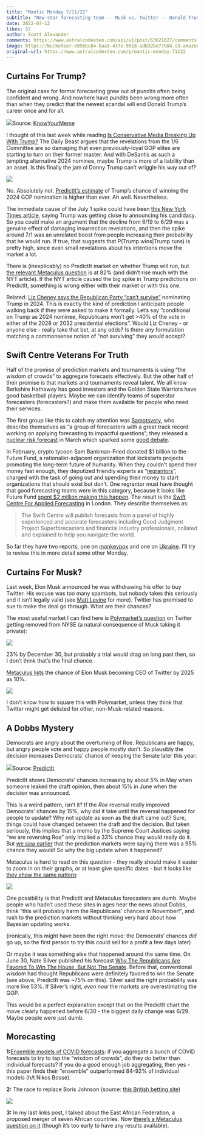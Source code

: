 ```yaml
---
title: "Mantic Monday 7/11/22"
subtitle: "New star forecasting team -- Musk vs. Twitter -- Donald Trump wriggling his way out of things"
date: 2022-07-12
likes: 57
author: Scott Alexander
comments: https://www.astralcodexten.com/api/v1/post/63621027/comments?&all_comments=true
image: https://bucketeer-e05bbc84-baa3-437e-9518-adb32be77984.s3.amazonaws.com/public/images/373ac39b-a8f5-4ee5-953b-200238454c54_1024x562.png
original-url: https://www.astralcodexten.com/p/mantic-monday-71122
---
```

## Curtains For Trump?

The original case for formal forecasting grew out of pundits often being confident and wrong. And nowhere have pundits been wrong more often than when they predict that the newest scandal will end Donald Trump’s career once and for all.

[![](https://substackcdn.com/image/fetch/w_1456,c_limit,f_auto,q_auto:good,fl_progressive:steep/https%3A%2F%2Fbucketeer-e05bbc84-baa3-437e-9518-adb32be77984.s3.amazonaws.com%2Fpublic%2Fimages%2F089b7f61-06e8-407d-b5ea-53f1e16753a6_570x271.png)](https://substackcdn.com/image/fetch/f_auto,q_auto:good,fl_progressive:steep/https%3A%2F%2Fbucketeer-e05bbc84-baa3-437e-9518-adb32be77984.s3.amazonaws.com%2Fpublic%2Fimages%2F089b7f61-06e8-407d-b5ea-53f1e16753a6_570x271.png)Source: [KnowYourMeme](https://knowyourmeme.com/memes/id-like-to-see-ol-donny-trump-wriggle-his-way-out-of-this-jam)

I thought of this last week while reading [Is Conservative Media Breaking Up With Trump?](https://www.thedailybeast.com/is-conservative-media-breaking-up-with-ex-lover-trump) The Daily Beast argues that the revelations from the 1/6 Committee are so damaging that even previously-loyal GOP elites are starting to turn on their former master. And with DeSantis as such a tempting alternative 2024 nominee, maybe Trump is more of a liability than an asset. Is this finally the jam ol Donny Trump can’t wriggle his way out of?

[![](https://substackcdn.com/image/fetch/w_1456,c_limit,f_auto,q_auto:good,fl_progressive:steep/https%3A%2F%2Fbucketeer-e05bbc84-baa3-437e-9518-adb32be77984.s3.amazonaws.com%2Fpublic%2Fimages%2F0fe90582-3ac4-416a-9a07-f175c942fac5_676x529.png)](https://substackcdn.com/image/fetch/f_auto,q_auto:good,fl_progressive:steep/https%3A%2F%2Fbucketeer-e05bbc84-baa3-437e-9518-adb32be77984.s3.amazonaws.com%2Fpublic%2Fimages%2F0fe90582-3ac4-416a-9a07-f175c942fac5_676x529.png)

No. Absolutely not. [PredictIt’s estimate](https://www.predictit.org/markets/detail/7053/Who-will-win-the-2024-Republican-presidential-nomination) of Trump’s chance of winning the 2024 GOP nomination is higher than ever. Ah well. Nevertheless.

The immediate cause of the July 1 spike could have been [this New York Times article](https://www.nytimes.com/2022/07/01/us/politics/trump-republicans-campaign-2024.html), saying Trump was getting close to announcing his candidacy. So you could make an argument that the decline from 6/19 to 6/29 was a genuine effect of damaging insurrection revelations, and then the spike around 7/1 was an unrelated boost from people increasing their probability that he would run. If true, that suggests that P(Trump wins|Trump runs) is pretty high, since even small revelations about his intentions move the market a lot.

There is (inexplicably) no PredictIt market on whether Trump will run, but [the relevant Metaculus question](https://www.metaculus.com/questions/6330/donald-trump-runs-for-president-in-2024/) is at 82% (and didn’t rise much with the NYT article). If the NYT article caused the big spike in Trump predictions on PredictIt, something is wrong either with their market or with this one.

Related: [Liz Cheney says the Republican Party “can’t survive”](https://www.businessinsider.com/liz-cheney-trump-republican-party-survival-2024-presidential-campaign-2022-7) nominating Trump in 2024. This is exactly the kind of prediction I anticipate people walking back if they were asked to make it formally. Let’s say “conditional on Trump as 2024 nominee, Republicans won’t get >40% of the vote in either of the 2028 or 2032 presidential elections”. Would Liz Cheney - or anyone else - really take that bet, at any odds? Is there any formulation matching a commonsense notion of “not surviving” they _would_ accept?

## Swift Centre Veterans For Truth

Half of the promise of prediction markets and tournaments is using “the wisdom of crowds” to aggregate forecasts effectively. But the other half of their promise is that markets and tournaments reveal talent. We all know Berkshire Hathaway has good investors and the Golden State Warriors have good basketball players. Maybe we can identify teams of superstar forecasters (forecastars?) and make them available for people who need their services.

The first group like this to catch my attention was [Samotsvety](https://samotsvety.org/), who describe themselves as “a group of forecasters with a great track record working on applying forecasting to impactful questions”; they released a [nuclear risk forecast](https://forum.effectivealtruism.org/posts/KRFXjCqqfGQAYirm5/samotsvety-nuclear-risk-forecasts-march-2022) in March which sparked some [good debate](https://astralcodexten.substack.com/p/mantic-monday-41822).

In February, crypto tycoon Sam Bankman-Fried donated $1 billion to the Future Fund, a rationalist-adjacent organization that kickstarts projects promoting the long-term future of humanity. When they couldn’t spend their money fast enough, they deputized friendly experts as “[regrantors](https://ftxfuturefund.org/announcing-our-regranting-program/)”, charged with the task of going out and spending their money to start organizations that should exist but don’t. One regrantor must have thought that good forecasting teams were in this category, because it looks like Future Fund [spent $2 million making this happen](https://ftxfuturefund.org/future-fund-june-2022-update/). The result is the [Swift Centre For Applied Forecasting](https://forum.effectivealtruism.org/topics/swift-centre-for-applied-forecasting) in London. They describe themselves as:

> The Swift Centre will publish forecasts from a panel of highly experienced and accurate forecasters including Good Judgment Project Superforecasters and financial industry professionals, collated and explained to help you navigate the world.

So far they have two reports, one on [monkeypox](https://www.swiftcentre.org/monkeypox-should-we-worry/) and one on [Ukraine](https://www.swiftcentre.org/ukraine-russia-outlook/). I’ll try to review this in more detail some other Monday.

## Curtains For Musk?

Last week, Elon Musk announced he was withdrawing his offer to buy Twitter. His excuse was too many spambots, but nobody takes this seriously and it isn’t legally valid (see [Matt Levine](https://www.bloomberg.com/opinion/articles/2022-07-09/elon-s-out) for more). Twitter has promised to sue to make the deal go through. What are their chances?

The most useful market I can find here is [Polymarket’s question](https://polymarket.com/market-group/will-twtr-be-delisted-from-the-nyse-by) on Twitter getting removed from NYSE (a natural consequence of Musk taking it private):

[![](https://substackcdn.com/image/fetch/w_1456,c_limit,f_auto,q_auto:good,fl_progressive:steep/https%3A%2F%2Fbucketeer-e05bbc84-baa3-437e-9518-adb32be77984.s3.amazonaws.com%2Fpublic%2Fimages%2F04450336-cb4a-4d17-ba44-e52e44c5b045_654x540.png)](https://substackcdn.com/image/fetch/f_auto,q_auto:good,fl_progressive:steep/https%3A%2F%2Fbucketeer-e05bbc84-baa3-437e-9518-adb32be77984.s3.amazonaws.com%2Fpublic%2Fimages%2F04450336-cb4a-4d17-ba44-e52e44c5b045_654x540.png)

23% by December 30, but probably a trial would drag on long past then, so I don’t think that’s the final chance.

[Metaculus lists](https://www.metaculus.com/questions/10621/elon-musk-twitter-ceo-before-2025/) the chance of Elon Musk becoming CEO of Twitter by 2025 as 10%.

[![](https://substackcdn.com/image/fetch/w_1456,c_limit,f_auto,q_auto:good,fl_progressive:steep/https%3A%2F%2Fbucketeer-e05bbc84-baa3-437e-9518-adb32be77984.s3.amazonaws.com%2Fpublic%2Fimages%2Fe42141b7-3187-4e7f-a2ff-fb850238ec13_788x467.png)](https://substackcdn.com/image/fetch/f_auto,q_auto:good,fl_progressive:steep/https%3A%2F%2Fbucketeer-e05bbc84-baa3-437e-9518-adb32be77984.s3.amazonaws.com%2Fpublic%2Fimages%2Fe42141b7-3187-4e7f-a2ff-fb850238ec13_788x467.png)

I don’t know how to square this with Polymarket, unless they think that Twitter might get delisted for other, non-Musk-related reasons.

## A Dobbs Mystery

Democrats are angry about the overturning of Roe. Republicans are happy, but angry people vote and happy people mostly don’t. So plausibly the decision increases Democrats’ chance of keeping the Senate later this year:

[![](https://substackcdn.com/image/fetch/w_1456,c_limit,f_auto,q_auto:good,fl_progressive:steep/https%3A%2F%2Fbucketeer-e05bbc84-baa3-437e-9518-adb32be77984.s3.amazonaws.com%2Fpublic%2Fimages%2F1e61c819-a290-401d-b379-09fefd6e091e_674x542.png)](https://substackcdn.com/image/fetch/f_auto,q_auto:good,fl_progressive:steep/https%3A%2F%2Fbucketeer-e05bbc84-baa3-437e-9518-adb32be77984.s3.amazonaws.com%2Fpublic%2Fimages%2F1e61c819-a290-401d-b379-09fefd6e091e_674x542.png)Source: [PredictIt](https://www.predictit.org/markets/detail/7053/Who-will-win-the-2024-Republican-presidential-nomination)

PredictIt shows Democrats’ chances increasing by about 5% in May when someone leaked the draft opinion, then about 15% in June when the decision was announced.

This is a weird pattern, isn’t it? If the _Roe_ reversal really improved Democrats’ chances by 15%, why did it take until the reversal happened for people to update? Why not update as soon as the draft came out? Sure, things could have changed between the draft and the decision. But taken seriously, this implies that a memo by the Supreme Court Justices saying “we are reversing Roe” only implied a 33% chance they would really do it. But [we saw earlier](https://astralcodexten.substack.com/p/mantic-monday-5922) that the prediction markets were saying there was a 95% chance they would! So why the big update when it happened?

Metaculus is hard to read on this question - they really should make it easier to zoom in on their graphs, or at least give specific dates - but it looks like [they show the same pattern](https://www.metaculus.com/questions/5632/gop-controls-us-senate-in-2023/):

[![](https://substackcdn.com/image/fetch/w_1456,c_limit,f_auto,q_auto:good,fl_progressive:steep/https%3A%2F%2Fbucketeer-e05bbc84-baa3-437e-9518-adb32be77984.s3.amazonaws.com%2Fpublic%2Fimages%2F38766615-30a8-4259-964b-edb9a75c4a0c_778x464.png)](https://substackcdn.com/image/fetch/f_auto,q_auto:good,fl_progressive:steep/https%3A%2F%2Fbucketeer-e05bbc84-baa3-437e-9518-adb32be77984.s3.amazonaws.com%2Fpublic%2Fimages%2F38766615-30a8-4259-964b-edb9a75c4a0c_778x464.png)

One possibility is that PredictIt and Metaculus forecasters are dumb. Maybe people who hadn’t used these sites in ages hear the news about Dobbs, think “this will probably harm the Republicans’ chances in November!”, and rush to the prediction markets without thinking very hard about how Bayesian updating works.

(ironically, this might have been the right move: the Democrats’ chances _did_ go up, so the first person to try this could sell for a profit a few days later)

Or maybe it was something else that happened around the same time. On June 30, Nate Silver published his forecast [Why The Republicans Are Favored To Win The House, But Not The Senate](https://fivethirtyeight.com/features/why-republicans-are-favored-to-win-the-house-but-not-the-senate/). Before that, conventional wisdom had thought Republicans were definitely favored to win the Senate (see above, PredictIt was ~75% on this). Silver said the right probability was more like 53%. If Silver’s right, _even now_ the markets are overestimating the GOP.

This would be a perfect explanation except that on the PredictIt chart the move clearly happened before 6/30 - the biggest daily change was 6/29. Maybe people were just dumb.

## Morecasting

**1:**[Ensemble models of COVID forecasts](https://www.medrxiv.org/content/10.1101/2022.06.16.22276024v1): if you aggregate a bunch of COVID forecasts to try to tap the “wisdom of crowds”, do they do better than individual forecasts? If you do a good enough job aggregating, then yes - this paper finds their “ensemble” outperformed 84-92% of individual models (h/t Nikos Bosse).

**2:** The race to replace Boris Johnson (source: [this British betting site](https://smarkets.com/event/886716))

[![](https://substackcdn.com/image/fetch/w_1456,c_limit,f_auto,q_auto:good,fl_progressive:steep/https%3A%2F%2Fbucketeer-e05bbc84-baa3-437e-9518-adb32be77984.s3.amazonaws.com%2Fpublic%2Fimages%2F2f9c28da-9765-4ffb-a931-1ee32a785b24_1190x734.png)](https://substackcdn.com/image/fetch/f_auto,q_auto:good,fl_progressive:steep/https%3A%2F%2Fbucketeer-e05bbc84-baa3-437e-9518-adb32be77984.s3.amazonaws.com%2Fpublic%2Fimages%2F2f9c28da-9765-4ffb-a931-1ee32a785b24_1190x734.png)

**3:** In my last links post, I talked about the East African Federation, a proposed merger of seven African countries. Now [there’s a Metaculus question on it](https://www.metaculus.com/questions/11667/east-african-federation-before-2030/) (though it’s too early to have any results available).
